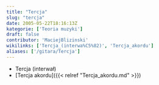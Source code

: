 ```yaml
---
title: "Tercja"
slug: "tercja"
date: 2005-05-22T18:16:13Z
kategorie: ['Teoria muzyki']
draft: false
contributor: 'MaciejBlizinski'
wikilinks: ['Tercja_(interwa%C5%82)', 'Tercja_akordu']
aliases: ['/gitara/Tercja']
---
```

  - Tercja (interwał)<!-- link nie odnosił się do niczego: 'Tercja' ('content/Tercja.md') links to 'Tercja_\\(interwał\\)' ('content/Tercja_\\(interwał\\).md') and that does not exist -->
  - [Tercja akordu]({{< relref "Tercja_akordu.md" >}})

